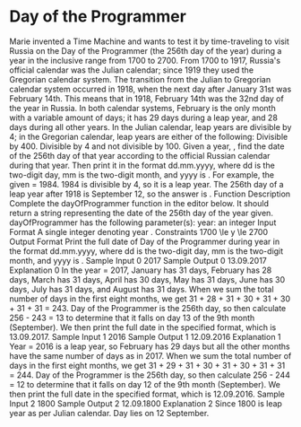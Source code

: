 # Day of the Programmer 

Marie invented a Time Machine and wants to test it by time-traveling to visit Russia on the Day of the Programmer (the 256th day of the year) during a year in the inclusive range from 1700 to 2700.
From 1700 to 1917, Russia's official calendar was the Julian calendar; since 1919 they used the Gregorian calendar system. The transition from the Julian to Gregorian calendar system occurred in 1918, when the next day after January 31st was February 14th. This means that in 1918, February 14th was the 32nd day of the year in Russia.
In both calendar systems, February is the only month with a variable amount of days; it has 29 days during a leap year, and 28 days during all other years. In the Julian calendar, leap years are divisible by 4; in the Gregorian calendar, leap years are either of the following:
Divisible by 400.
Divisible by 4 and not divisible by 100.
Given a year, , find the date of the 256th day of that year according to the official Russian calendar during that year. Then print it in the format dd.mm.yyyy, where dd is the two-digit day, mm is the two-digit month, and yyyy is .
For example, the given  = 1984. 1984 is divisible by 4, so it is a leap year. The 256th day of a leap year after 1918 is September 12, so the answer is .
Function Description
Complete the dayOfProgrammer function in the editor below. It should return a string representing the date of the 256th day of the year given.
dayOfProgrammer has the following parameter(s):
year: an integer
Input Format
A single integer denoting year .
Constraints
1700 \le y \le 2700
Output Format
Print the full date of Day of the Programmer during year  in the format dd.mm.yyyy, where dd is the two-digit day, mm is the two-digit month, and yyyy is .
Sample Input 0
2017
Sample Output 0
13.09.2017
Explanation 0
In the year  = 2017, January has 31 days, February has 28 days, March has 31 days, April has 30 days, May has 31 days, June has 30 days, July has 31 days, and August has 31 days. When we sum the total number of days in the first eight months, we get 31 + 28 + 31 + 30 + 31 + 30 + 31 + 31 = 243. Day of the Programmer is the 256th day, so then calculate 256 - 243 = 13 to determine that it falls on day 13 of the 9th month (September). We then print the full date in the specified format, which is 13.09.2017.
Sample Input 1
2016
Sample Output 1
12.09.2016
Explanation 1
Year  = 2016 is a leap year, so February has 29 days but all the other months have the same number of days as in 2017. When we sum the total number of days in the first eight months, we get 31 + 29 + 31 + 30 + 31 + 30 + 31 + 31 = 244. Day of the Programmer is the 256th day, so then calculate 256 - 244 = 12 to determine that it falls on day 12 of the 9th month (September). We then print the full date in the specified format, which is 12.09.2016.
Sample Input 2
1800
Sample Output 2
12.09.1800
Explanation 2
Since 1800 is leap year as per Julian calendar. Day lies on 12 September.
